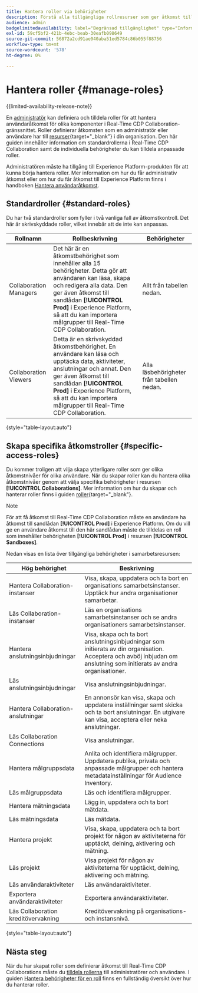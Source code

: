 ```yaml
---
title: Hantera roller via behörigheter
description: Förstå alla tillgängliga rollresurser som ger åtkomst till olika komponenter i Real-Time CDP Collaboration användargränssnitt.
audience: admin
badgelimitedavailability: label="Begränsad tillgänglighet" type="Informative" url="https://helpx.adobe.com/legal/product-descriptions/real-time-customer-data-platform-collaboration.html newtab=true"
exl-id: 59cf5bf2-421b-4ebc-beab-30eafb098649
source-git-commit: 56872a2cd91ae040aba51ed5784c86b055f88756
workflow-type: tm+mt
source-wordcount: '578'
ht-degree: 0%

---
```


# Hantera roller {#manage-roles}

{{limited-availability-release-note}}

En [administratör](./manage-user-access.md#system-admin-gain-access) kan definiera och tilldela roller för att hantera användaråtkomst för olika komponenter i Real-Time CDP Collaboration-gränssnittet. Roller definierar åtkomsten som en administratör eller användare har till [resurser](https://experienceleague.adobe.com/en/docs/experience-platform/access-control/home#permissions){target="_blank"} i din organisation. Den här guiden innehåller information om standardrollerna i Real-Time CDP Collaboration samt de individuella behörigheter du kan tilldela anpassade roller.

Administratören måste ha tillgång till Experience Platform-produkten för att kunna börja hantera roller. Mer information om hur du får administrativ åtkomst eller om hur du får åtkomst till Experience Platform finns i handboken [Hantera användaråtkomst](./manage-user-access.md#manage-user-access-through-permissions).

## Standardroller {#standard-roles}

Du har två standardroller som fyller i två vanliga fall av åtkomstkontroll. Det här är skrivskyddade roller, vilket innebär att de inte kan anpassas.

| Rollnamn | Rollbeskrivning | Behörigheter |
| --- | --- | --- | 
| Collaboration Managers | Det här är en åtkomstbehörighet som innehåller alla 15 behörigheter. Detta gör att användaren kan läsa, skapa och redigera alla data. Den ger även åtkomst till sandlådan **[!UICONTROL Prod]** i Experience Platform, så att du kan importera målgrupper till Real-Time CDP Collaboration. | Allt från tabellen nedan. |
| Collaboration Viewers | Detta är en skrivskyddad åtkomstbehörighet. En användare kan läsa och upptäcka data, aktiviteter, anslutningar och annat. Den ger även åtkomst till sandlådan **[!UICONTROL Prod]** i Experience Platform, så att du kan importera målgrupper till Real-Time CDP Collaboration. | Alla läsbehörigheter från tabellen nedan. |

{style="table-layout:auto"}

## Skapa specifika åtkomstroller {#specific-access-roles}

Du kommer troligen att vilja skapa ytterligare roller som ger olika åtkomstnivåer för olika användare. När du skapar roller kan du hantera olika åtkomstnivåer genom att välja specifika behörigheter i resursen **[!UICONTROL Collaborations]**. Mer information om hur du skapar och hanterar roller finns i guiden [roller](https://experienceleague.adobe.com/en/docs/experience-platform/access-control/abac/permissions-ui/roles#create-new-role){target="_blank"}.

>[!NOTE]
> För att få åtkomst till Real-Time CDP Collaboration måste en användare ha åtkomst till sandlådan **[!UICONTROL Prod]** i Experience Platform. Om du vill ge en användare åtkomst till den här sandlådan måste de tilldelas en roll som innehåller behörigheten **[!UICONTROL Prod]** i resursen **[!UICONTROL Sandboxes]**.

Nedan visas en lista över tillgängliga behörigheter i samarbetsresursen:

| Hög behörighet | Beskrivning |
| --- | --- |
| Hantera Collaboration-instanser | Visa, skapa, uppdatera och ta bort en organisations samarbetsinstanser. Upptäck hur andra organisationer samarbetar. |
| Läs Collaboration-instanser | Läs en organisations samarbetsinstanser och se andra organisationers samarbetsinstanser. |
| Hantera anslutningsinbjudningar | Visa, skapa och ta bort anslutningsinbjudningar som initierats av din organisation. Acceptera och avböj inbjudan om anslutning som initierats av andra organisationer. |
| Läs anslutningsinbjudningar | Visa anslutningsinbjudningar. |
| Hantera Collaboration-anslutningar | En annonsör kan visa, skapa och uppdatera inställningar samt skicka och ta bort anslutningar. En utgivare kan visa, acceptera eller neka anslutningar. |
| Läs Collaboration Connections | Visa anslutningar. |
| Hantera målgruppsdata | Anlita och identifiera målgrupper. Uppdatera publika, privata och anpassade målgrupper och hantera metadatainställningar för Audience Inventory. |
| Läs målgruppsdata | Läs och identifiera målgrupper. |
| Hantera mätningsdata | Lägg in, uppdatera och ta bort mätdata. |
| Läs mätningsdata | Läs mätdata. |
| Hantera projekt | Visa, skapa, uppdatera och ta bort projekt för någon av aktiviteterna för upptäckt, delning, aktivering och mätning. |
| Läs projekt | Visa projekt för någon av aktiviteterna för upptäckt, delning, aktivering och mätning. |
| Läs användaraktiviteter | Läs användaraktiviteter. |
| Exportera användaraktiviteter | Exportera användaraktiviteter. |
| Läs Collaboration kreditövervakning | Kreditövervakning på organisations- och instansnivå. |

{style="table-layout:auto"}

## Nästa steg

När du har skapat roller som definierar åtkomst till Real-Time CDP Collaborations måste du [tilldela rollerna](./manage-user-access.md#assign-a-role) till administratörer och användare. I guiden [Hantera behörigheter för en roll](https://experienceleague.adobe.com/en/docs/experience-platform/access-control/abac/permissions-ui/permissions) finns en fullständig översikt över hur du hanterar roller.
